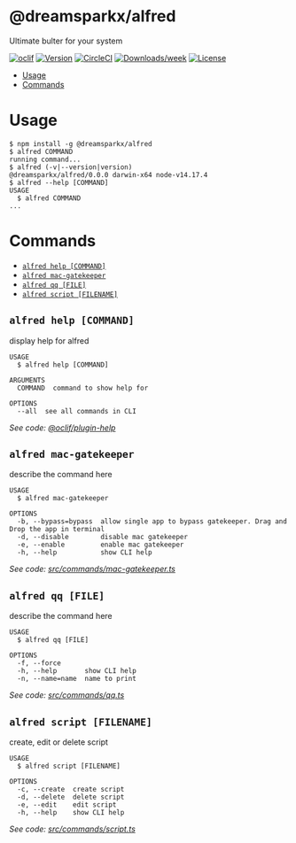 @dreamsparkx/alfred
===================

Ultimate bulter for your system

[![oclif](https://img.shields.io/badge/cli-oclif-brightgreen.svg)](https://oclif.io)
[![Version](https://img.shields.io/npm/v/@dreamsparkx/alfred.svg)](https://npmjs.org/package/@dreamsparkx/alfred)
[![CircleCI](https://circleci.com/gh/dreamsparkx/alfred/tree/master.svg?style=shield)](https://circleci.com/gh/dreamsparkx/alfred/tree/master)
[![Downloads/week](https://img.shields.io/npm/dw/@dreamsparkx/alfred.svg)](https://npmjs.org/package/@dreamsparkx/alfred)
[![License](https://img.shields.io/npm/l/@dreamsparkx/alfred.svg)](https://github.com/dreamsparkx/alfred/blob/master/package.json)

<!-- toc -->
* [Usage](#usage)
* [Commands](#commands)
<!-- tocstop -->
# Usage
<!-- usage -->
```sh-session
$ npm install -g @dreamsparkx/alfred
$ alfred COMMAND
running command...
$ alfred (-v|--version|version)
@dreamsparkx/alfred/0.0.0 darwin-x64 node-v14.17.4
$ alfred --help [COMMAND]
USAGE
  $ alfred COMMAND
...
```
<!-- usagestop -->
# Commands
<!-- commands -->
* [`alfred help [COMMAND]`](#alfred-help-command)
* [`alfred mac-gatekeeper`](#alfred-mac-gatekeeper)
* [`alfred qq [FILE]`](#alfred-qq-file)
* [`alfred script [FILENAME]`](#alfred-script-filename)

## `alfred help [COMMAND]`

display help for alfred

```
USAGE
  $ alfred help [COMMAND]

ARGUMENTS
  COMMAND  command to show help for

OPTIONS
  --all  see all commands in CLI
```

_See code: [@oclif/plugin-help](https://github.com/oclif/plugin-help/blob/v3.2.3/src/commands/help.ts)_

## `alfred mac-gatekeeper`

describe the command here

```
USAGE
  $ alfred mac-gatekeeper

OPTIONS
  -b, --bypass=bypass  allow single app to bypass gatekeeper. Drag and Drop the app in terminal
  -d, --disable        disable mac gatekeeper
  -e, --enable         enable mac gatekeeper
  -h, --help           show CLI help
```

_See code: [src/commands/mac-gatekeeper.ts](https://github.com/dreamsparkx/alfred/blob/v0.0.0/src/commands/mac-gatekeeper.ts)_

## `alfred qq [FILE]`

describe the command here

```
USAGE
  $ alfred qq [FILE]

OPTIONS
  -f, --force
  -h, --help       show CLI help
  -n, --name=name  name to print
```

_See code: [src/commands/qq.ts](https://github.com/dreamsparkx/alfred/blob/v0.0.0/src/commands/qq.ts)_

## `alfred script [FILENAME]`

create, edit or delete script

```
USAGE
  $ alfred script [FILENAME]

OPTIONS
  -c, --create  create script
  -d, --delete  delete script
  -e, --edit    edit script
  -h, --help    show CLI help
```

_See code: [src/commands/script.ts](https://github.com/dreamsparkx/alfred/blob/v0.0.0/src/commands/script.ts)_
<!-- commandsstop -->
